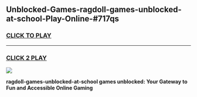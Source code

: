 
## Unblocked-Games-ragdoll-games-unblocked-at-school-Play-Online-#717qs
<h3>
<a href="https://premium.freeplayer.one?title=ragdoll-games-unblocked-at-school&ref=27F">CLICK TO PLAY</a></h3>
<hr>

<h3>
<a href="https://premium.freeplayer.one?title=ragdoll-games-unblocked-at-school&ref=27F">CLICK 2 PLAY</a>
  
</h3>

<a href="https://premium.freeplayer.one?title=ragdoll-games-unblocked-at-school&ref=27F"><img src="https://clearcache.store/games.png"></a>


**ragdoll-games-unblocked-at-school games unblocked: Your Gateway to Fun and Accessible Online Gaming**
